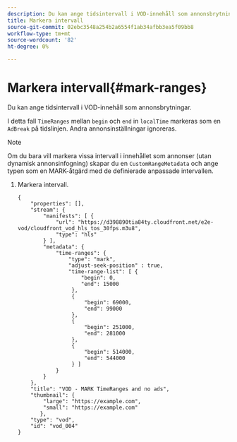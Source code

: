 ```yaml
---
description: Du kan ange tidsintervall i VOD-innehåll som annonsbrytningar.
title: Markera intervall
source-git-commit: 02ebc3548a254b2a6554f1ab34afbb3ea5f09bb8
workflow-type: tm+mt
source-wordcount: '82'
ht-degree: 0%

---
```


# Markera intervall{#mark-ranges}

Du kan ange tidsintervall i VOD-innehåll som annonsbrytningar.

I detta fall `TimeRanges` mellan `begin` och `end` in `localTime` markeras som en `AdBreak` på tidslinjen. Andra annonsinställningar ignoreras.

>[!NOTE]
>
>Om du bara vill markera vissa intervall i innehållet som annonser (utan dynamisk annonsinfogning) skapar du en `CustomRangeMetadata` och ange typen som en MARK-åtgärd med de definierade anpassade intervallen.

1. Markera intervall.

   ```
   {   
       "properties": [],
       "stream": {
           "manifests": [ {
               "url": "https://d398890tia84ty.cloudfront.net/e2e-vod/cloudfront_vod_hls_tos_30fps.m3u8",
               "type": "hls"
           } ],
           "metadata": {
               "time-ranges": {
                   "type": "mark",
                   "adjust-seek-position" : true,   
                   "time-range-list": [ {
                       "begin": 0,
                       "end": 15000
                    },
                    {
                        "begin": 69000,
                        "end": 99000
                    },
                    {
                        "begin": 251000,
                        "end": 281000
                    },
                    {
                        "begin": 514000,
                        "end": 544000
                    } ]
               }
           }           
       },   
       "title": "VOD - MARK TimeRanges and no ads",
       "thumbnail": {
           "large": "https://example.com",
           "small": "https://example.com"
          },
       "type": "vod",
       "id": "vod_004"
   }
   ```
